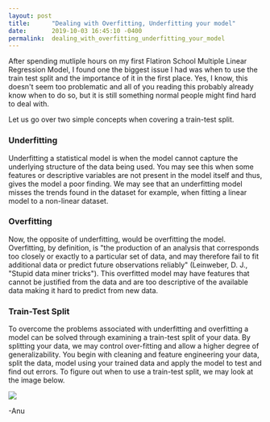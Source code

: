 ```yaml
---
layout: post
title:      "Dealing with Overfitting, Underfitting your model"
date:       2019-10-03 16:45:10 -0400
permalink:  dealing_with_overfitting_underfitting_your_model
---
```



After spending mutliple hours on my first Flatiron School Multiple Linear Regression Model, I found one the biggest issue I had was when to use the train test split and the importance of it in the first place. Yes, I know, this doesn't seem too problematic and all of you reading this probably already know when to do so, but it is still something normal people might find hard to deal with.

Let us go over two simple concepts when covering a train-test split.

### Underfitting

Underfitting a statistical model is when the model cannot capture the underlying structure of the data being used. You may see this when some features or descriptive variables are not present in the model itself and thus, gives the model a poor finding. We may see that an underfitting model misses the trends found in the dataset for example, when fitting a linear model to a non-linear dataset.

### Overfitting

Now, the opposite of underfitting, would be overfitting the model. Overfitting, by definition, is "the production of an analysis that corresponds too closely or exactly to a particular set of data, and may therefore fail to fit additional data or predict future observations reliably" (Leinweber, D. J., "Stupid data miner tricks"). This overfitted model may have features that cannot be justified from the data and are too descriptive of the available data making it hard to predict from new data.

### Train-Test Split

To overcome the problems associated with underfitting and overfitting a model can be solved through examining a train-test split of your data. By splitting your data, we may control over-fitting and allow a higher degree of generalizability. You begin with cleaning and feature engineering your data, split the data, model using your trained data and apply the model to test and find out errors. To figure out when to use a train-test split, we may look at the image below.

![](https://image.slidesharecdn.com/mlregression-splittingdatasets-170914113926/95/machine-learning-splitting-datasets-3-638.jpg?cb=1505389251)

-Anu
